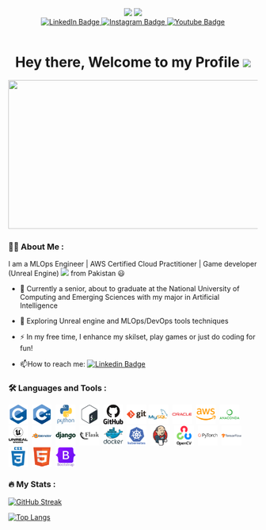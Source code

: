 
<div id="header" align="center">
  <img src="https://media.giphy.com/media/v1.Y2lkPTc5MGI3NjExMDA1NjMyZWRkZGM0MmM0MjgzNTNmZGFmN2QxNzc4ZDZlYWY0YTkzOCZlcD12MV9pbnRlcm5hbF9naWZzX2dpZklkJmN0PXRz/hqU2KkjW5bE2v2Z7Q2/giphy.gif" width="200"/>
  <img src="https://media.giphy.com/media/v1.Y2lkPTc5MGI3NjExZmRkYTcxYzE2ZDIyYzI4OGVhZmNhNDgzYTI3YjJiZmRlOTE1MDJiMSZlcD12MV9pbnRlcm5hbF9naWZzX2dpZklkJmN0PXM/KzJkzjggfGN5Py6nkT/giphy.gif" width="200"/>
</div>

<div id="badges" align="center">
  <a href="https://www.linkedin.com/in/moaz-tahir-08469b219/">
    <img src="https://img.shields.io/badge/LinkedIn-blue?style=for-the-badge&logo=linkedin&logoColor=white" alt="LinkedIn Badge"/>
  </a>
  <a href="https://instagram.com/zackfair_moaz?igshid=OGQ5ZDc2ODk2ZA==">
    <img src="https://img.shields.io/badge/Instagram-E4405F?style=for-the-badge&logo=instagram&logoColor=white" alt="Instagram Badge"/>
  </a>
  <a href="https://www.youtube.com/channel/UCxdY8Y0vEHwcqyYwYbRbGug">
    <img src="https://img.shields.io/badge/YouTube-red?style=for-the-badge&logo=youtube&logoColor=white" alt="Youtube Badge"/>
  </a>
</div>

<div id="Views" align="center">
  <img src="https://komarev.com/ghpvc/?username=your-github-username&style=flat-square&color=blue" alt=""/>
</div>

<h1 align="center">
  Hey there, Welcome to my Profile
  <img src="https://media.giphy.com/media/hvRJCLFzcasrR4ia7z/giphy.gif" width="30px"/>
</h1>

<div align="center">
  <img src="https://media.giphy.com/media/26tn33aiTi1jkl6H6/giphy.gif" width="800" height="300"/>
</div>


### :man_technologist: About Me :
I am a MLOps Engineer | AWS Certified Cloud Practitioner | Game developer (Unreal Engine) <img src="https://media.giphy.com/media/WUlplcMpOCEmTGBtBW/giphy.gif" width="30"> from Pakistan 😃

- :telescope: Currently a senior, about to graduate at the National University of Computing and Emerging Sciences with my major in Artificial Intelligence

- :seedling: Exploring Unreal engine and MLOps/DevOps tools techniques

- :zap: In my free time, I enhance my skilset, play games or just do coding for fun!

- :mailbox:How to reach me: [![Linkedin Badge](https://img.shields.io/badge/-kakbar-blue?style=flat&logo=Linkedin&logoColor=white)](https://www.linkedin.com/in/moaz-tahir-08469b219/)

### :hammer_and_wrench: Languages and Tools :

<div>
  <img src="https://github.com/devicons/devicon/blob/master/icons/c/c-original.svg"  title="" alt="" width="40" height="40"/>&nbsp;
  <img src="https://github.com/devicons/devicon/blob/master/icons/cplusplus/cplusplus-original.svg"  title="" alt="" width="40" height="40"/>&nbsp;
  <img src="https://github.com/devicons/devicon/blob/master/icons/python/python-original-wordmark.svg"  title="" alt="" width="40" height="40"/>&nbsp;
  <img src="https://github.com/devicons/devicon/blob/master/icons/bash/bash-original.svg"  title="" alt="" width="40" height="40"/>&nbsp;
  <img src="https://github.com/devicons/devicon/blob/master/icons/github/github-original-wordmark.svg"  title="" alt="" width="40" height="40"/>&nbsp;
  <img src="https://github.com/devicons/devicon/blob/master/icons/git/git-original-wordmark.svg" title="Git" **alt="Git" width="40" height="40"/>
  <img src="https://github.com/devicons/devicon/blob/master/icons/mysql/mysql-original-wordmark.svg"  title="" alt="" width="40" height="40"/>&nbsp;
  <img src="https://github.com/devicons/devicon/blob/master/icons/oracle/oracle-original.svg"  title="" alt="" width="40" height="40"/>&nbsp;
  <img src="https://github.com/devicons/devicon/blob/master/icons/amazonwebservices/amazonwebservices-plain-wordmark.svg" title="AWS" alt="AWS" width="40" height="40"/>&nbsp;
  <img src="https://github.com/devicons/devicon/blob/master/icons/anaconda/anaconda-original-wordmark.svg"  title="" alt="" width="40" height="40"/>&nbsp;
  <img src="https://github.com/devicons/devicon/blob/master/icons/unrealengine/unrealengine-original-wordmark.svg"  title="" alt="" width="40" height="40"/>&nbsp;
  <img src="https://github.com/devicons/devicon/blob/master/icons/blender/blender-original-wordmark.svg"  title="" alt="" width="40" height="40"/>&nbsp;
  <img src="https://github.com/devicons/devicon/blob/master/icons/django/django-plain-wordmark.svg"  title="" alt="" width="40" height="40"/>&nbsp;
  <img src="https://github.com/devicons/devicon/blob/master/icons/flask/flask-original-wordmark.svg"  title="" alt="" width="40" height="40"/>&nbsp;
  <img src="https://github.com/devicons/devicon/blob/master/icons/docker/docker-original-wordmark.svg"  title="" alt="" width="40" height="40"/>&nbsp;
  <img src="https://github.com/devicons/devicon/blob/master/icons/kubernetes/kubernetes-plain-wordmark.svg"  title="" alt="" width="40" height="40"/>&nbsp;
  <img src="https://github.com/devicons/devicon/blob/master/icons/jenkins/jenkins-original.svg"  title="" alt="" width="40" height="40"/>&nbsp;
  <img src="https://github.com/devicons/devicon/blob/master/icons/opencv/opencv-original-wordmark.svg"  title="" alt="" width="40" height="40"/>&nbsp;
  <img src="https://github.com/devicons/devicon/blob/master/icons/pytorch/pytorch-original-wordmark.svg"  title="" alt="" width="40" height="40"/>&nbsp;
  <img src="https://github.com/devicons/devicon/blob/master/icons/tensorflow/tensorflow-original-wordmark.svg"  title="" alt="" width="40" height="40"/>&nbsp;
  <img src="https://github.com/devicons/devicon/blob/master/icons/css3/css3-plain-wordmark.svg"  title="CSS3" alt="CSS" width="40" height="40"/>&nbsp;
  <img src="https://github.com/devicons/devicon/blob/master/icons/html5/html5-original.svg" title="HTML5" alt="HTML" width="40" height="40"/>&nbsp;
  <img src="https://github.com/devicons/devicon/blob/master/icons/bootstrap/bootstrap-original-wordmark.svg"  title="" alt="" width="40" height="40"/>&nbsp;
</div>


### :fire: My Stats :

  [![GitHub Streak](http://github-readme-streak-stats.herokuapp.com?user=ZackFairMoaz&theme=dark&background=000000)](https://git.io/streak-stats)

  [![Top Langs](https://github-readme-stats.vercel.app/api/top-langs/?username=ZackFairMoaz&layout=compact&theme=vision-friendly-dark)](https://github.com/anuraghazra/github-readme-stats)

<!--
**ZackFairMoaz/ZackFairMoaz** is a ✨ _special_ ✨ repository because its `README.md` (this file) appears on your GitHub profile.

Here are some ideas to get you started:

- 🔭 I’m currently working on ...
- 🌱 I’m currently learning ...
- 👯 I’m looking to collaborate on ...
- 🤔 I’m looking for help with ...
- 💬 Ask me about ...
- 📫 How to reach me: ...
- 😄 Pronouns: ...
- ⚡ Fun fact: ...
-->

